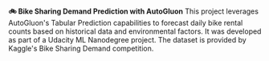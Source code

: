 **🚲 Bike Sharing Demand Prediction with AutoGluon**
This project leverages AutoGluon's Tabular Prediction capabilities to forecast daily bike rental counts based on historical data and environmental factors. It was developed as part of a Udacity ML Nanodegree project.
The dataset is provided by Kaggle's Bike Sharing Demand competition.
